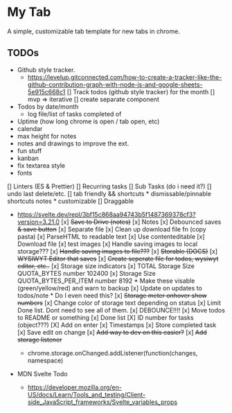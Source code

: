 # My Tab

A simple, customizable tab template for new tabs in chrome. 

## TODOs
* Github style tracker.
  * https://levelup.gitconnected.com/how-to-create-a-tracker-like-the-github-contribution-graph-with-node-js-and-google-sheets-5e915c668c1
	[] Track todos (github style tracker) for the month
	[] mvp => iterative
	[] create separate component
* Todos by date/month
  * log file/list of tasks completed of 
* Uptime (how long chrome is open / tab open, etc)
* calendar
* max height for notes
* notes and drawings to improve the ext.
* fun stuff
* kanban
* fix textarea style
* fonts
  
[] Linters (ES & Prettier)
[] Recurring tasks
[] Sub Tasks (do i need it?)
[] undo last delete/etc. 
[] tab friendly && shortcuts
	* dismissable/pinnable shortcuts notes
	* customizable
[] Draggable
  * https://svelte.dev/repl/3bf15c868aa94743b5f1487369378cf3?version=3.21.0
[x] ~~Save to Drive (notes)~~
[x] Notes
	[x] Debounced saves ~~& save button~~
	[x] Separate file
	[x] Clean up download file fn (copy pasta)
	[x] ParseHTML to readable text 
	[x] Use contenteditable
	[x] Download file
	[x] test images
	[x] Handle saving images to local storage???
	[x] ~~Handle saving images to file???~~
    [x] ~~Storable (DOCS)~~
	[x] ~~WYSIWYT Editor that saves~~
	[x] ~~Create seperate file for todos, wysiwyt editor, etc..~~
[x] Storage size indicators
	[x] TOTAL Storage Size 
		QUOTA_BYTES number 102400
	[x] Storage Size 
		QUOTA_BYTES_PER_ITEM number 8192
		* Make these visable (green/yellow/red) and warn to backup
	[x] Update on updates to todos/note
		* Do I even need this?
[x] ~~Storage meter onhover show numbers~~
[x] Change color of storage text depending on status
[x] Limit Done list. Dont need to see all of them.
[x] DEBOUNCE!!!!
[x] Move todos to README or something
[x] Done list
[X] ID number for tasks (object???)
[X] Add on enter
[x] Timestamps
[x] Store completed task
[x] Save edit on change
[x] ~~Add way to dev on this easier?~~
[x] ~~Add storage listener~~
    * chrome.storage.onChanged.addListener(function(changes, namespace) 

* MDN Svelte Todo 
  * https://developer.mozilla.org/en-US/docs/Learn/Tools_and_testing/Client-side_JavaScript_frameworks/Svelte_variables_props